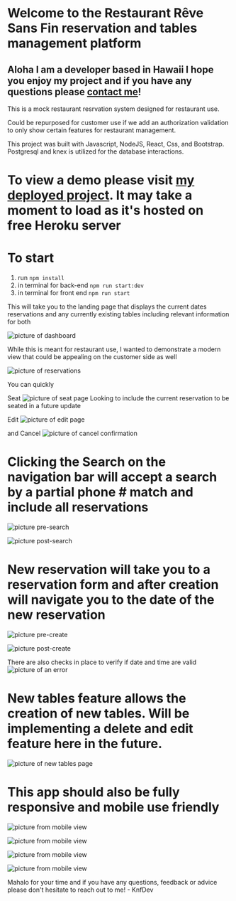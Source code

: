 # Welcome to the Restaurant Rêve Sans Fin reservation and tables management platform

## Aloha I am a developer based in Hawaii I hope you enjoy my project and if you have any questions please [contact me](https://www.linkedin.com/in/kenneth-mai-21839a21a/)!  

This is a mock restaurant resrvation system designed for restaurant use.  

Could be repurposed for customer use if we add an authorization validation to only show certain features for restaurant management. 

This project was built with Javascript, NodeJS, React, Css, and Bootstrap. Postgresql and knex is utilized for the database interactions.

# To view a demo please visit [my deployed project](https://knf-restaurant-client.herokuapp.com/dashboard).  It may take a moment to load as it's hosted on free Heroku server

# To start
1. run `npm install`
2. in terminal for back-end `npm run start:dev`
3. in terminal for front end `npm run start`

This will take you to the landing page that displays the current dates reservations and any currently existing tables including relevant information for both

![picture of dashboard](https://i.imgur.com/37hpqKn.jpeg)

While this is meant for restaurant use, I wanted to demonstrate a modern view that could be appealing on the customer side as well

![picture of reservations](https://i.imgur.com/9WeZIu8.png)

You can quickly

Seat
![picture of seat page](https://i.imgur.com/BjfoZSG.jpeg)
Looking to include the current reservation to be seated in a future update

Edit
![picture of edit page](https://i.imgur.com/lHMFa26.jpeg)

and Cancel
![picture of cancel confirmation](https://i.imgur.com/zsV16cW.png)

# Clicking the Search on the navigation bar will accept a search by a partial phone # match and include all reservations

![picture pre-search](https://i.imgur.com/Xz3hSue.jpeg)

![picture post-search](https://i.imgur.com/yWe0OlW.jpeg)

# New reservation will take you to a reservation form and after creation will navigate you to the date of the new reservation

![picture pre-create](https://i.imgur.com/k4prtEz.jpeg)

![picture post-create](https://i.imgur.com/9OhyiCa.jpeg)

There are also checks in place to verify if date and time are valid
![picture of an error](https://i.imgur.com/RRaTlji.jpeg)

# New tables feature allows the creation of new tables.  Will be implementing a delete and edit feature here in the future.
![picture of new tables page](https://i.imgur.com/cn1ON31.jpeg)

# This app should also be fully responsive and mobile use friendly

![picture from mobile view](https://i.imgur.com/6b3Z0GX.png)

![picture from mobile view](https://i.imgur.com/EO9FQOR.png)

![picture from mobile view](https://i.imgur.com/ZRErNnD.png)

![picture from mobile view](https://i.imgur.com/OcFdwO2.png)

Mahalo for your time and if you have any questions, feedback or advice please don't hesitate to reach out to me! - KnfDev
